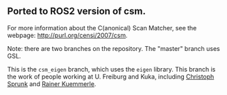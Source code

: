 ## Ported to ROS2 version of csm.

For more information about the C(anonical) Scan Matcher, see the webpage: http://purl.org/censi/2007/csm.

Note: there are two branches on the repository. The "master" branch uses GSL.

This is the ``csm_eigen`` branch, which uses the ``eigen`` library. 
This branch is the work of people working at U. Freiburg and Kuka, 
including [Christoph Sprunk](http://www.informatik.uni-freiburg.de/~sprunkc/) 
and [Rainer Kuemmerle](http://www.informatik.uni-freiburg.de/~kuemmerl/).
